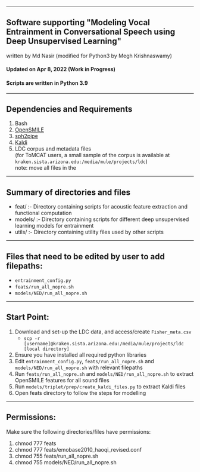 ------------------------------------------------------------------------------------------
Software supporting "Modeling Vocal Entrainment in Conversational Speech using Deep Unsupervised Learning"
------------------------------------------------------------------------------------------

written by Md Nasir (modified for Python3 by Megh Krishnaswamy)


#### Updated on Apr 8, 2022 (Work in Progress)
#### Scripts are written in Python 3.9


------------
Dependencies and Requirements
------------
1. Bash
2. [OpenSMILE](https://github.com/audeering/opensmile) 
3. [sph2pipe](https://github.com/burrmill/sph2pipe)
5. [Kaldi](https://kaldi-asr.org)
4. LDC corpus and metadata files <br>(for ToMCAT users, a small sample of the corpus is available at `kraken.sista.arizona.edu:/media/mule/projects/ldc`)
<br> note: move all files in the 

------------------------
Summary of directories and files
--------------------------------

- feat/ :- Directory containing scripts for acoustic feature extraction and functional computation
- models/ :- Directory containing scripts for different deep unsupervised learning models for entrainment
- utils/ :- Directory containing utility files used by other scripts

------------------------
Files that need to be edited by user to add filepaths:
--------------------------------

- `entrainment_config.py`
- `feats/run_all_nopre.sh`
- `models/NED/run_all_nopre.sh`

------------------------
Start Point:
------------------------
1. Download and set-up the LDC data, and access/create `Fisher_meta.csv`
    -   `scp -r [username]@kraken.sista.arizona.edu:/media/mule/projects/ldc [local directory]`
2. Ensure you have installed all required python libraries
3. Edit `entrainment_config.py`, `feats/run_all_nopre.sh` and `models/NED/run_all_nopre.sh` with relevant filepaths
4. Run `feats/run_all_nopre.sh` and `models/NED/run_all_nopre.sh` to extract OpenSMILE features for all sound files
5. Run `models/triplet/prep/create_kaldi_files.py` to extract Kaldi files
6. Open feats directory to follow the steps for modelling

------------------------
Permissions:
------------------------
Make sure the following directories/files have permissions:
1. chmod 777 feats
2. chmod 777 feats/emobase2010_haoqi_revised.conf
3. chmod 755 feats/run_all_nopre.sh
4. chmod 755 models/NED/run_all_nopre.sh
